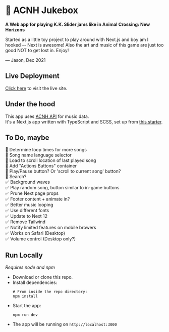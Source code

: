 # 📀 ACNH Jukebox

**A Web app for playing K.K. Slider jams like in Animal Crossing: New Horizons**

Started as a little toy project to play around with Next.js and boy am I hooked -- Next is awesome! Also the art and music of this game are just too good NOT to get lost in. Enjoy!  

— Jason, Dec 2021

## Live Deployment
[Click here](https://acnhjukebox.vercel.app/) to visit the live site.

## Under the hood
This app uses [ACNH API](https://acnhapi.com/) for music data.  
It's a Next.js app written with TypeScript and SCSS, set up from [this starter](https://github.com/redimpulz/nextjs-typescript-starter).  

## To Do, maybe
💭 Determine loop times for more songs  
💭 Song name language selector  
💭 Load to scroll location of last played song  
💭 Add "Actions Buttons" container  
💭 Play/Pause button? Or 'scroll to current song' button?  
💭 Search?  
✅ Background waves  
✅ Play random song, button similar to in-game buttons  
✅ Prune Next page props  
✅ Footer content + animate in?  
✅ Better music looping  
✅ Use different fonts  
✅ Update to Next 12  
✅ Remove Tailwind  
✅ Notify limited features on mobile browers  
✅ Works on Safari (Desktop)  
✅ Volume control (Desktop only?)  

## Run Locally
*Requires node and npm*
- Download or clone this repo.
- Install dependencies: 
  ```
  # From inside the repo directory:
  npm install
  ```
- Start the app: 
  ```
  npm run dev
  ```
- The app will be running on `http://localhost:3000`
